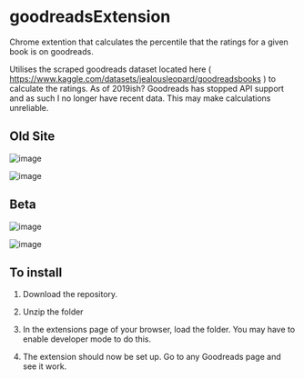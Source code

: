 # goodreadsExtension




 Chrome extention that calculates the percentile that the ratings for a given book is on goodreads.

Utilises the scraped goodreads dataset located here ( https://www.kaggle.com/datasets/jealousleopard/goodreadsbooks ) to calculate the ratings. As of 2019ish? Goodreads has stopped API support and as such I no longer have recent data. This may make calculations unreliable.




## Old Site  
![image](https://user-images.githubusercontent.com/99901262/169924255-79d40a8a-d134-443c-8c63-4fbc011f64c7.png)  

![image](https://user-images.githubusercontent.com/99901262/169924330-592fba64-0757-4356-9862-d719fa992f7f.png)

## Beta   
![image](https://user-images.githubusercontent.com/99901262/170922447-67a41a01-3d43-4f66-8f0e-5ac9f9e5461a.png)

![image](https://user-images.githubusercontent.com/99901262/170922394-283b2597-9560-4452-a8d0-25a97a0cafd9.png)


##  To install

1. Download the repository.


2. Unzip the folder


3. In the extensions page of your browser, load the folder. You may have to enable developer mode to do this.


4. The extension should now be set up. Go to any Goodreads page and see it work.  
